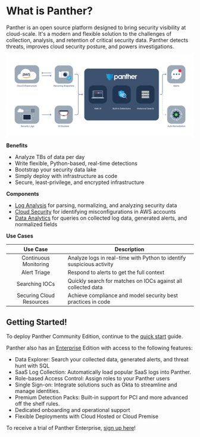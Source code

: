 # What is Panther?

Panther is an open source platform designed to bring security visibility at cloud-scale. It's a modern and flexible solution to the challenges of collection, analysis, and retention of critical security data. Panther detects threats, improves cloud security posture, and powers investigations.

![Architecture](.gitbook/assets/panther_graphic_flow.jpg)

**Benefits**

- Analyze TBs of data per day
- Write flexible, Python-based, real-time detections
- Bootstrap your security data lake
- Simply deploy with infrastructure as code
- Secure, least-privilege, and encrypted infrastructure

**Components**

* [Log Analysis](log-analysis/README.md) for parsing, normalizing, and analyzing security data
* [Cloud Security](cloud-security/README.md) for identifying misconfigurations in AWS accounts
* [Data Analytics](enterprise/data-analytics/README.md) for queries on collected log data, generated alerts, and normalized fields

**Use Cases**

|         Use Case         | Description                                                                               |
| :----------------------: | ----------------------------------------------------------------------------------------- |
|  Continuous Monitoring   | Analyze logs in real-time with Python to identify suspicious activity   |
|       Alert Triage       | Respond to alerts to get the full context         |
|      Searching IOCs      | Quickly search for matches on IOCs against all collected data                    |
| Securing Cloud Resources | Achieve compliance and model security best practices in code |

## Getting Started!

To deploy Panther Community Edition, continue to the [quick start](quick-start.md) guide.

Panther also has an [Enterprise](enterprise) Edition with access to the following features:
- Data Explorer: Search your collected data, generated alerts, and threat hunt with SQL
- SaaS Log Collection: Automatically load popular SaaS logs into Panther.
- Role-based Access Control: Assign roles to your Panther users
- Single Sign-on: Integrate solutions such as Okta to streamline and manage identities.
- Premium Detection Packs: Built-in support for PCI and more advanced off the shelf rules.
- Dedicated onboarding and operational support
- Flexible Deployments with Cloud Hosted or Cloud Premise

To receive a trial of Panther Enterprise, [sign up here](https://runpanther.io/request-a-demo/)!
